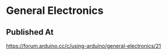 # General Electronics

## Published At

https://forum.arduino.cc/c/using-arduino/general-electronics/21
